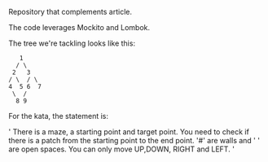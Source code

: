 Repository that complements article.

The code leverages Mockito and Lombok.

The tree we're tackling looks like this:

       1
      / \
     2   3
    / \  / \
    4  5 6  7
     \  /
      8 9


For the kata, the statement is:

'
There is a maze, a starting point and target point. You need to check if there is a patch from the 
starting point to the end point.
'#' are walls and ' ' are open spaces. 
You can only move UP,DOWN, RIGHT and LEFT.
'
